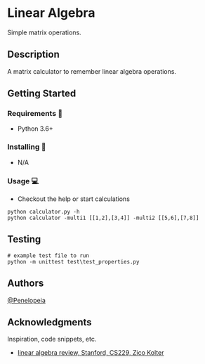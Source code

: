 Linear Algebra
==============

Simple matrix operations.

## Description

A matrix calculator to remember linear algebra operations.

## Getting Started

### Requirements :key:

* Python 3.6+

### Installing :floppy_disk:

* N/A

### Usage :computer:

* Checkout the help or start calculations
```
python calculator.py -h
python calculator -multi1 [[1,2],[3,4]] -multi2 [[5,6],[7,8]]
```

## Testing

```
# example test file to run
python -m unittest test\test_properties.py
```

## Authors

[@Penelopeia](https://gist.github.com/penelopeia)

## Acknowledgments

Inspiration, code snippets, etc.
* [linear algebra review, Stanford, CS229, Zico Kolter](http://cs229.stanford.edu/section/cs229-linalg.pdf)